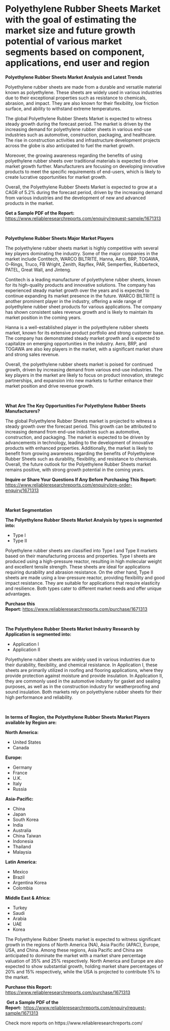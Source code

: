 <p><h1>Polyethylene Rubber Sheets Market with the goal of estimating the market size and future growth potential of various market segments based on component, applications, end user and region</h1></p><p><strong>Polyethylene Rubber Sheets Market Analysis and Latest Trends</strong></p>
<p><p>Polyethylene rubber sheets are made from a durable and versatile material known as polyethylene. These sheets are widely used in various industries due to their exceptional properties such as resistance to chemicals, abrasion, and impact. They are also known for their flexibility, low friction surface, and ability to withstand extreme temperatures.</p><p>The global Polyethylene Rubber Sheets Market is expected to witness steady growth during the forecast period. The market is driven by the increasing demand for polyethylene rubber sheets in various end-use industries such as automotive, construction, packaging, and healthcare. The rise in construction activities and infrastructure development projects across the globe is also anticipated to fuel the market growth.</p><p>Moreover, the growing awareness regarding the benefits of using polyethylene rubber sheets over traditional materials is expected to drive market growth further. Manufacturers are focusing on developing innovative products to meet the specific requirements of end-users, which is likely to create lucrative opportunities for market growth.</p><p>Overall, the Polyethylene Rubber Sheets Market is expected to grow at a CAGR of 5.2% during the forecast period, driven by the increasing demand from various industries and the development of new and advanced products in the market.</p></p>
<p><strong>Get a Sample PDF of the Report:&nbsp;</strong> <a href="https://www.reliableresearchreports.com/enquiry/request-sample/1671313">https://www.reliableresearchreports.com/enquiry/request-sample/1671313</a></p>
<p>&nbsp;</p>
<p><strong>Polyethylene Rubber Sheets Major Market Players</strong></p>
<p><p>The polyethylene rubber sheets market is highly competitive with several key players dominating the industry. Some of the major companies in the market include Contitech, WARCO BILTRITE, Hanna, Aero, BRP, TOGAWA, O-Rings, Truco, FB Wright, Zenith, Rayflex, PAR, Semperflex, Rubberteck, PATEL, Great Wall, and Jinteng.</p><p>Contitech is a leading manufacturer of polyethylene rubber sheets, known for its high-quality products and innovative solutions. The company has experienced steady market growth over the years and is expected to continue expanding its market presence in the future. WARCO BILTRITE is another prominent player in the industry, offering a wide range of polyethylene rubber sheet products for various applications. The company has shown consistent sales revenue growth and is likely to maintain its market position in the coming years.</p><p>Hanna is a well-established player in the polyethylene rubber sheets market, known for its extensive product portfolio and strong customer base. The company has demonstrated steady market growth and is expected to capitalize on emerging opportunities in the industry. Aero, BRP, and TOGAWA are also key players in the market, with a significant market share and strong sales revenue.</p><p>Overall, the polyethylene rubber sheets market is poised for continued growth, driven by increasing demand from various end-use industries. The key players in the market are likely to focus on product innovation, strategic partnerships, and expansion into new markets to further enhance their market position and drive revenue growth.</p></p>
<p>&nbsp;</p>
<p><strong>What Are The Key Opportunities For Polyethylene Rubber Sheets Manufacturers?</strong></p>
<p><p>The global Polyethylene Rubber Sheets market is projected to witness a steady growth over the forecast period. This growth can be attributed to increasing demand from end-use industries such as automotive, construction, and packaging. The market is expected to be driven by advancements in technology, leading to the development of innovative products with enhanced properties. Additionally, the market is likely to benefit from growing awareness regarding the benefits of Polyethylene Rubber Sheets such as durability, flexibility, and resistance to chemicals. Overall, the future outlook for the Polyethylene Rubber Sheets market remains positive, with strong growth potential in the coming years.</p></p>
<p><strong>Inquire or Share Your Questions If Any Before Purchasing This Report:</strong> <a href="https://www.reliableresearchreports.com/enquiry/pre-order-enquiry/1671313">https://www.reliableresearchreports.com/enquiry/pre-order-enquiry/1671313</a></p>
<p>&nbsp;</p>
<p><strong>Market Segmentation</strong></p>
<p><strong>The Polyethylene Rubber Sheets Market Analysis by types is segmented into:</strong></p>
<p><ul><li>Type I</li><li>Type II</li></ul></p>
<p><p>Polyethylene rubber sheets are classified into Type I and Type II markets based on their manufacturing process and properties. Type I sheets are produced using a high-pressure reactor, resulting in high molecular weight and excellent tensile strength. These sheets are ideal for applications requiring durability and abrasion resistance. On the other hand, Type II sheets are made using a low-pressure reactor, providing flexibility and good impact resistance. They are suitable for applications that require elasticity and resilience. Both types cater to different market needs and offer unique advantages.</p></p>
<p><strong>Purchase this Report:&nbsp;</strong><a href="https://www.reliableresearchreports.com/purchase/1671313">https://www.reliableresearchreports.com/purchase/1671313</a></p>
<p>&nbsp;</p>
<p><strong>The Polyethylene Rubber Sheets Market Industry Research by Application is segmented into:</strong></p>
<p><ul><li>Application I</li><li>Application II</li></ul></p>
<p><p>Polyethylene rubber sheets are widely used in various industries due to their durability, flexibility, and chemical resistance. In Application I, these sheets are primarily utilized in roofing and flooring applications, where they provide protection against moisture and provide insulation. In Application II, they are commonly used in the automotive industry for gasket and sealing purposes, as well as in the construction industry for weatherproofing and sound insulation. Both markets rely on polyethylene rubber sheets for their high performance and reliability.</p></p>
<p>&nbsp;</p>
<p><strong>In terms of Region, the Polyethylene Rubber Sheets Market Players available by Region are:</strong></p>
<p>
    <p> <strong> North America: </strong>
        <ul>
            <li>United States</li>
            <li>Canada</li>
        </ul>
        </p> 
    <p> <strong> Europe: </strong>
        <ul>
            <li>Germany</li>
            <li>France</li>
            <li>U.K.</li>
            <li>Italy</li>
            <li>Russia</li>
        </ul>
        </p> 
    <p> <strong> Asia-Pacific: </strong>
        <ul>
            <li>China</li>
            <li>Japan</li>
            <li>South Korea</li>
            <li>India</li>
            <li>Australia</li>
            <li>China Taiwan</li>
            <li>Indonesia</li>
            <li>Thailand</li>
            <li>Malaysia</li>
        </ul>
        </p> 
    <p> <strong> Latin America: </strong>
        <ul>
            <li>Mexico</li>
            <li>Brazil</li>
            <li>Argentina Korea</li>
            <li>Colombia</li>
        </ul>
        </p> 
    <p> <strong> Middle East & Africa: </strong>
        <ul>
            <li>Turkey</li>
            <li>Saudi</li>
            <li>Arabia</li>
            <li>UAE</li>
            <li>Korea</li>
        </ul>
    </p>
    </p>
<p><p>The Polyethylene Rubber Sheets market is expected to witness significant growth in the regions of North America (NA), Asia Pacific (APAC), Europe, USA, and China. Among these regions, Asia Pacific and China are anticipated to dominate the market with a market share percentage valuation of 35% and 25% respectively. North America and Europe are also expected to show substantial growth, holding market share percentages of 20% and 15% respectively, while the USA is projected to contribute 5% to the market.</p></p>
<p><strong>Purchase this Report: </strong><a href="https://www.reliableresearchreports.com/purchase/1671313">https://www.reliableresearchreports.com/purchase/1671313</a></p>
<p>&nbsp;<strong>Get a Sample PDF of the Report:&nbsp;&nbsp;</strong><a href="https://www.reliableresearchreports.com/enquiry/request-sample/1671313">https://www.reliableresearchreports.com/enquiry/request-sample/1671313</a></p>
<p><strong></strong></p>
<p>Check more reports on https://www.reliableresearchreports.com/</p>